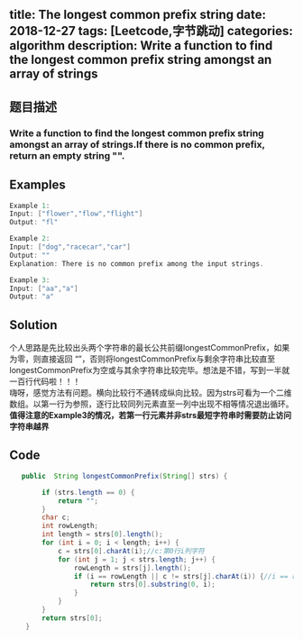 title:  The longest common prefix string 
date: 2018-12-27
tags: [Leetcode,字节跳动]
categories: algorithm
description: Write a function to find the longest common prefix string amongst an array of strings
---
## 题目描述
  ### Write a function to find the longest common prefix string amongst an array of strings.If there is no common prefix, return an empty string "".
 ## Examples
``` java
Example 1:
Input: ["flower","flow","flight"]
Output: "fl"
```
```java
Example 2:
Input: ["dog","racecar","car"]
Output: ""
Explanation: There is no common prefix among the input strings.
```
```java
Example 3:
Input: ["aa","a"]
Output: "a"

```

## Solution
 个人思路是先比较出头两个字符串的最长公共前缀longestCommonPrefix，如果为零，则直接返回 “”，否则将longestCommonPrefix与剩余字符串比较直至longestCommonPrefix为空或与其余字符串比较完毕。想法是不错，写到一半就一百行代码啦！！！  
 嗨呀，感觉方法有问题。横向比较行不通转成纵向比较。因为strs可看为一个二维数组。以第一行为参照，逐行比较同列元素直至一列中出现不相等情况退出循环。<front color="#00923">**值得注意的Example3的情况，若第一行元素并非strs最短字符串时需要防止访问字符串越界**</front>
## Code

```java
   public  String longestCommonPrefix(String[] strs) {

        if (strs.length == 0) {
            return "";
        }
        char c;
        int rowLength;
        int length = strs[0].length();
        for (int i = 0; i < length; i++) {
            c = strs[0].charAt(i);//c:第0行i列字符
            for (int j = 1; j < strs.length; j++) {
                rowLength = strs[j].length();
                if (i == rowLength || c != strs[j].charAt(i)) {//i == rowLength: secure  IndexInOfBounds
                    return strs[0].substring(0, i);
                }
            }
        }
        return strs[0];
    }
```